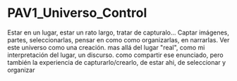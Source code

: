 # PAV1_Universo_Control

Estar en un lugar, estar un rato largo, tratar de capturalo...
Captar imágenes, partes, seleccionarlas, pensar en como como organizarlas, en narrarlas.
Ver este universo como una creación. mas allá del lugar "real", como mi interpretación del lugar, un discurso.
como compartir ese enunciado, pero también la experiencia de capturarlo/crearlo, de estar ahi, de seleccionar y organizar
